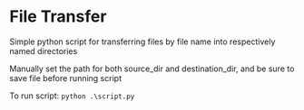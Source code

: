 # File Transfer
Simple python script for transferring files by file name into respectively named directories

Manually set the path for both source_dir and destination_dir, and be sure to save file before running script

To run script:
```python .\script.py```